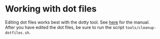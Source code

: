 Working with dot files
======================

Editing dot files works best with the dotty tool. See
[here](https://graphviz.org/pdf/dottyguide.pdf) for the manual.
After you have edited the dot files, be sure to run the script `tools/cleanup-dotfiles.sh`.
